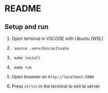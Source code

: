 # README


## Setup and run

1. Open terminal in VSCODE with Ubuntu (WSL)

2. ```shell
    source .venv/bin/activate
   ```

3. ```shell
    make install
    ```

4. ```shell
    make run
    ```
5. Open browser on `http://localhost:5000`

6. Press `ctrl+c` in the terminal to exit te server
